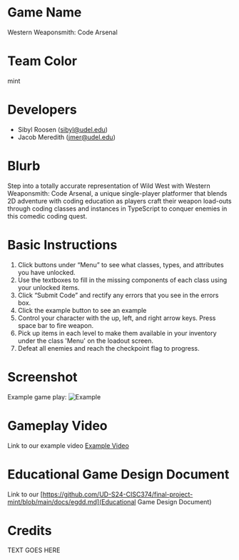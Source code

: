 # Game Name

Western Weaponsmith: Code Arsenal

# Team Color

mint

# Developers

-   Sibyl Roosen (sibyl@udel.edu)
-   Jacob Meredith (jmer@udel.edu)

# Blurb

Step into a totally accurate representation of Wild West with Western Weaponsmith: Code Arsenal, a unique single-player platformer that blends 2D adventure with coding education as players craft their weapon load-outs through coding classes and instances in TypeScript to conquer enemies in this comedic coding quest.

# Basic Instructions

1. Click buttons under “Menu” to see what classes, types, and attributes you have unlocked.
2. Use the textboxes to fill in the missing components of each class using your unlocked items.
3. Click “Submit Code” and rectify any errors that you see in the errors box.
4. Click the example button to see an example
5. Control your character with the up, left, and right arrow keys. Press space bar to fire weapon.
6. Pick up items in each level to make them available in your inventory under the class 'Menu' on the loadout screen.
7. Defeat all enemies and reach the checkpoint flag to progress.

# Screenshot

Example game play:
![Example](large.png "Example")

# Gameplay Video

Link to our example video [Example Video](https://drive.google.com/file/d/1nNhORH82lCROw4jYb86jMfRGHVT-mQvN/view?ts=6642a7e6)

# Educational Game Design Document

Link to our [https://github.com/UD-S24-CISC374/final-project-mint/blob/main/docs/egdd.md](Educational Game Design Document)

# Credits

TEXT GOES HERE
